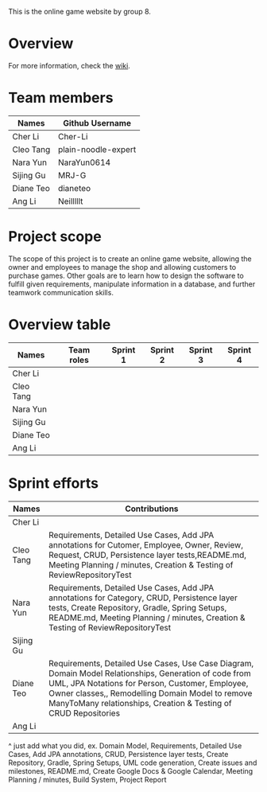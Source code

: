This is the online game website by group 8. 

# Overview
For more information, check the [wiki](https://github.com/McGill-ECSE321-Fall2024/project-group-8/wiki). 

# Team members

| Names         | Github Username |
| ------------- | -------------   |
| Cher Li       | Cher-Li         |
| Cleo Tang     | plain-noodle-expert |
| Nara Yun      | NaraYun0614     |
| Sijing Gu     | MRJ-G           |
| Diane Teo     | dianeteo        |
| Ang Li        | Neilllllt       |


# Project scope
The scope of this project is to create an online game website, allowing the owner and employees to manage the shop and allowing customers to purchase games. Other goals are to learn how to design the software to fulfill given requirements, manipulate information in a database, and further teamwork communication skills.

# Overview table
| Names         | Team roles | Sprint 1 | Sprint 2 | Sprint 3 | Sprint 4 | 
| ------------- | -------------   |-------------|-------------|-------------|-------------|
| Cher Li       |          |||||
| Cleo Tang     |  |||||
| Nara Yun      |      |||||
| Sijing Gu     |           |||||
| Diane Teo     |         |||||
| Ang Li        |        |||||

# Sprint efforts
| Names         | Contributions |
| ------------- | -------------   |
| Cher Li       |          |
| Cleo Tang     | Requirements, Detailed Use Cases, Add JPA annotations for Cutomer, Employee, Owner, Review, Request, CRUD, Persistence layer tests,README.md, Meeting Planning / minutes, Creation & Testing of ReviewRepositoryTest |
| Nara Yun      |Requirements, Detailed Use Cases, Add JPA annotations for Category, CRUD, Persistence layer tests, Create Repository, Gradle, Spring Setups, README.md, Meeting Planning / minutes, Creation & Testing of ReviewRepositoryTest
| Sijing Gu     |            |
| Diane Teo     | Requirements, Detailed Use Cases, Use Case Diagram, Domain Model Relationships, Generation of code from UML, JPA Notations for Person, Customer, Employee, Owner classes,, Remodelling Domain Model to remove ManyToMany relationships, Creation & Testing of CRUD Repositories |
| Ang Li        |        |

^ just add what you did, ex. Domain Model, Requirements, Detailed Use Cases, Add JPA annotations, CRUD, Persistence layer tests, Create Repository, Gradle, Spring Setups, UML code generation, Create issues and milestones, README.md, Create Google Docs & Google Calendar, Meeting Planning / minutes, Build System, Project Report

